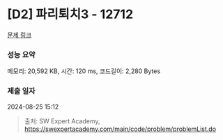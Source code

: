 # [D2] 파리퇴치3 - 12712 

[문제 링크](https://swexpertacademy.com/main/code/problem/problemDetail.do?contestProbId=AXuARWAqDkQDFARa) 

### 성능 요약

메모리: 20,592 KB, 시간: 120 ms, 코드길이: 2,280 Bytes

### 제출 일자

2024-08-25 15:12



> 출처: SW Expert Academy, https://swexpertacademy.com/main/code/problem/problemList.do